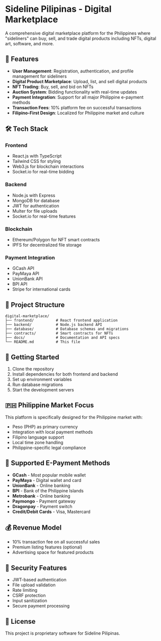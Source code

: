 # Sideline Pilipinas - Digital Marketplace

A comprehensive digital marketplace platform for the Philippines where "sideliners" can buy, sell, and trade digital products including NFTs, digital art, software, and more.

## 🚀 Features

- **User Management**: Registration, authentication, and profile management for sideliners
- **Digital Product Marketplace**: Upload, list, and sell digital products
- **NFT Trading**: Buy, sell, and bid on NFTs
- **Auction System**: Bidding functionality with real-time updates
- **Payment Integration**: Support for all major Philippine e-payment methods
- **Transaction Fees**: 10% platform fee on successful transactions
- **Filipino-First Design**: Localized for Philippine market and culture

## 🛠️ Tech Stack

### Frontend
- React.js with TypeScript
- Tailwind CSS for styling
- Web3.js for blockchain interactions
- Socket.io for real-time bidding

### Backend
- Node.js with Express
- MongoDB for database
- JWT for authentication
- Multer for file uploads
- Socket.io for real-time features

### Blockchain
- Ethereum/Polygon for NFT smart contracts
- IPFS for decentralized file storage

### Payment Integration
- GCash API
- PayMaya API
- UnionBank API
- BPI API
- Stripe for international cards

## 📁 Project Structure

```
digital-marketplace/
├── frontend/          # React frontend application
├── backend/           # Node.js backend API
├── database/          # Database schemas and migrations
├── contracts/         # Smart contracts for NFTs
├── docs/              # Documentation and API specs
└── README.md          # This file
```

## 🚀 Getting Started

1. Clone the repository
2. Install dependencies for both frontend and backend
3. Set up environment variables
4. Run database migrations
5. Start the development servers

## 🇵🇭 Philippine Market Focus

This platform is specifically designed for the Philippine market with:
- Peso (PHP) as primary currency
- Integration with local payment methods
- Filipino language support
- Local time zone handling
- Philippine-specific legal compliance

## 📱 Supported E-Payment Methods

- **GCash** - Most popular mobile wallet
- **PayMaya** - Digital wallet and card
- **UnionBank** - Online banking
- **BPI** - Bank of the Philippine Islands
- **Metrobank** - Online banking
- **Paymongo** - Payment gateway
- **Dragonpay** - Payment switch
- **Credit/Debit Cards** - Visa, Mastercard

## 💰 Revenue Model

- 10% transaction fee on all successful sales
- Premium listing features (optional)
- Advertising space for featured products

## 🔐 Security Features

- JWT-based authentication
- File upload validation
- Rate limiting
- CSRF protection
- Input sanitization
- Secure payment processing

## 📄 License

This project is proprietary software for Sideline Pilipinas.

